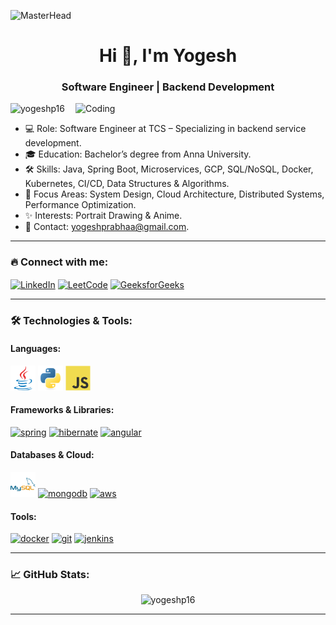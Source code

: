 


![MasterHead](https://user-images.githubusercontent.com/95478989/198955082-6e78ebb5-e1e4-49f9-8d32-6e5af3984dcd.gif)

<h1 align="center">Hi 👋, I'm Yogesh </h1>
<h3 align="center">Software Engineer | Backend Development </h3>
<img align="right" alt="Coding" width="400" src="https://www.lambdatest.com/resources/images/news24.gif">

<p align="left">
  <img src="https://komarev.com/ghpvc/?username=yogeshp16&label=Profile%20views&color=0e75b6&style=flat" alt="yogeshp16" />
</p>

- 💻 Role: Software Engineer at TCS – Specializing in backend service development.
- 🎓 Education: Bachelor’s degree from Anna University.
- 🛠️ Skills: Java, Spring Boot, Microservices, GCP, SQL/NoSQL, Docker, Kubernetes, CI/CD, Data Structures & Algorithms.
- 🚀 Focus Areas: System Design, Cloud Architecture, Distributed Systems, Performance Optimization.
- ✨ Interests: Portrait Drawing & Anime.
- 📧 Contact: yogeshprabhaa@gmail.com.

---

### 🔥 **Connect with me:**
<p align="left">
  <a href="https://www.linkedin.com/in/yogesh-prabhakaran-ba1635229/" target="_blank"><img align="center" src="https://img.shields.io/badge/LinkedIn-blue?style=flat&logo=linkedin&logoColor=white" alt="LinkedIn" height="30"/></a>
  <a href="https://www.leetcode.com/yogesh166" target="_blank"><img align="center" src="https://img.shields.io/badge/LeetCode-FFA116?style=flat&logo=leetcode&logoColor=black" alt="LeetCode" height="30"/></a>
  <a href="https://auth.geeksforgeeks.org/user/yogeshn5ac" target="_blank"><img align="center" src="https://img.shields.io/badge/GeeksforGeeks-5F3F29?style=flat&logo=geeksforgeeks&logoColor=white" alt="GeeksforGeeks" height="30"/></a>
</p>

---

### 🛠️ **Technologies & Tools:**

#### **Languages:**
<a href="https://www.java.com" target="_blank"><img src="https://raw.githubusercontent.com/devicons/devicon/master/icons/java/java-original.svg" alt="java" width="40" height="40"/></a>
<a href="https://www.python.org" target="_blank"><img src="https://raw.githubusercontent.com/devicons/devicon/master/icons/python/python-original.svg" alt="python" width="40" height="40"/></a>
<a href="https://www.javascript.com/" target="_blank"><img src="https://raw.githubusercontent.com/devicons/devicon/master/icons/javascript/javascript-original.svg" alt="javascript" width="40" height="40"/></a>

#### **Frameworks & Libraries:**
<a href="https://spring.io/" target="_blank"><img src="https://www.vectorlogo.zone/logos/springio/springio-icon.svg" alt="spring" width="40" height="40"/></a>
<a href="https://www.hibernate.org/" target="_blank"><img src="https://www.hibernate.org/images/hibernate-logo.svg" alt="hibernate" width="40" height="40"/></a>
<a href="https://angular.io/" target="_blank"><img src="https://angular.io/assets/images/logos/angular/angular.svg" alt="angular" width="40" height="40"/></a>

#### **Databases & Cloud:**
<a href="https://www.mysql.com/" target="_blank"><img src="https://raw.githubusercontent.com/devicons/devicon/master/icons/mysql/mysql-original-wordmark.svg" alt="mysql" width="40" height="40"/></a>
<a href="https://www.mongodb.com/" target="_blank"><img src="https://www.vectorlogo.zone/logos/mongodb/mongodb-icon.svg" alt="mongodb" width="40" height="40"/></a>
<a href="https://aws.amazon.com/" target="_blank"><img src="https://upload.wikimedia.org/wikipedia/commons/a/a9/Amazon_Web_Services_Logo.svg" alt="aws" width="40" height="40"/></a>

#### **Tools:**
<a href="https://www.docker.com/" target="_blank"><img src="https://www.vectorlogo.zone/logos/docker/docker-icon.svg" alt="docker" width="40" height="40"/></a>
<a href="https://git-scm.com/" target="_blank"><img src="https://www.vectorlogo.zone/logos/git-scm/git-scm-icon.svg" alt="git" width="40" height="40"/></a>
<a href="https://www.jenkins.io/" target="_blank"><img src="https://upload.wikimedia.org/wikipedia/commons/5/5b/Jenkins_logo.svg" alt="jenkins" width="40" height="40"/></a>

---

### 📈 **GitHub Stats:**


<p align="center">
  <img src="https://github-readme-streak-stats.herokuapp.com/?user=yogeshp16&" alt="yogeshp16" />
</p>

---



